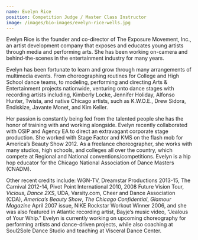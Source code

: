 ```yaml
---
name: Evelyn Rice
position: Competition Judge / Master Class Instructor
image: /images/bio-images/evelyn-rice-wells.jpg
---
```


Evelyn Rice is the founder and co-director of The Exposure Movement, Inc., an artist development company that exposes and educates young artists through media and performing arts. She has been working on-camera and behind-the-scenes in the entertainment industry for many years.

Evelyn has been fortunate to learn and grow through many arrangements of multimedia events. From choreographing routines for College and High School dance teams, to modeling, performing and directing Arts & Entertainment projects nationwide, venturing onto dance stages with recording artists including, Kimberly Locke, Jennifer Holiday, Alfonso Hunter, Twista, and native Chicago artists, such as K.W.O.E., Drew Sidora, Endiskize, Javante Monet, and Kim Keller.

Her passion is constantly being fed from the talented people she has the honor of training with and working alongside. Evelyn recently collaborated with OSIP and Agency EA to direct an extravagant corporate stage production. She worked with Stage Factor and KMS on the flash mob for America’s Beauty Show 2012. As a freelance choreographer, she works with many studios, high schools, and colleges all over the country, which compete at Regional and National conventions/competitions. Evelyn is a hip hop educator for the Chicago National Association of Dance Masters (CNADM).

Other recent credits include: WGN-TV, Dreamstar Productions 2013-15, The Carnival 2012-14, Pivot Point International 2010, 2008 Future Vision Tour, *Vicious*, *Dance 2XS*, UDA, Varsity.com, Cheer and Dance Association (CDA), *America’s Beauty Show*, *The Chicago Confidential*, *Glamour Magazine* April 2007 issue, NIKE Rockstar Workout Winner 2006, and she was also featured in Atlantic recording artist, Bayje’s music video, "Jealous of Your Whip." Evelyn is currently working on upcoming choreography for performing artists and dance-driven projects, while also coaching at Soul2Sole Dance Studio and teaching at Visceral Dance Center.
